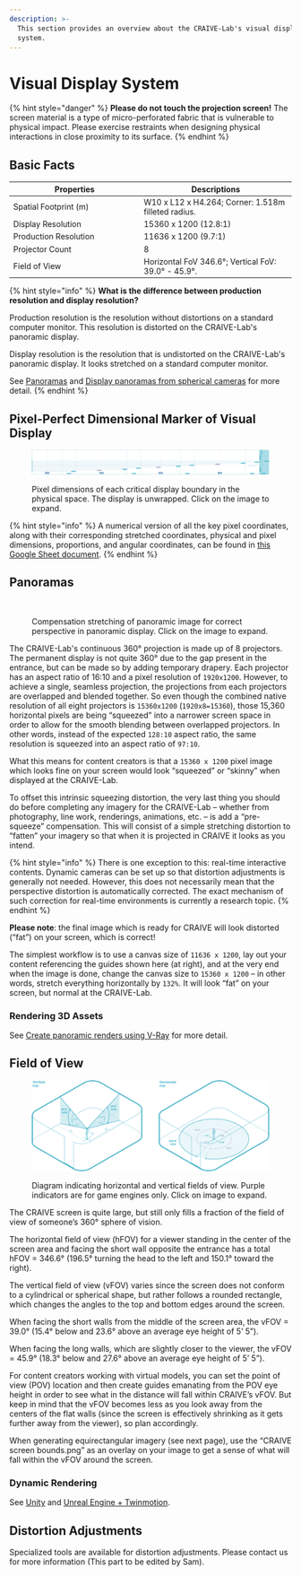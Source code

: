 ```yaml
---
description: >-
  This section provides an overview about the CRAIVE-Lab's visual display
  system.
---
```


# Visual Display System

{% hint style="danger" %}
**Please do not touch the projection screen!** The screen material is a type of micro-perforated fabric that is vulnerable to physical impact. Please exercise restraints when designing physical interactions in close proximity to its surface.&#x20;
{% endhint %}

## Basic Facts

<table><thead><tr><th width="219">Properties</th><th>Descriptions</th></tr></thead><tbody><tr><td>Spatial Footprint (m)</td><td>W10 x L12 x H4.264; Corner: 1.518m filleted radius.</td></tr><tr><td>Display Resolution</td><td>15360 x 1200 (12.8:1)</td></tr><tr><td>Production Resolution</td><td>11636 x 1200 (9.7:1)</td></tr><tr><td>Projector Count</td><td>8</td></tr><tr><td>Field of View</td><td>Horizontal FoV 346.6°; Vertical FoV: 39.0° - 45.9°. </td></tr></tbody></table>

{% hint style="info" %}
**What is the difference between production resolution and display resolution?**

Production resolution is the resolution without distortions on a standard computer monitor. This resolution is distorted on the CRAIVE-Lab's panoramic display.&#x20;

Display resolution is the resolution that is undistorted on the CRAIVE-Lab's panoramic display. It looks stretched on a standard computer monitor.

See [Panoramas](visual-display-system.md#panoramas) and [Display panoramas from spherical cameras](../step-by-step-guides/display-panorama-from-spherical-cameras.md) for more detail.
{% endhint %}

## Pixel-Perfect Dimensional Marker of Visual Display

<figure><img src="../.gitbook/assets/dimensions.png" alt=""><figcaption><p>Pixel dimensions of each critical display boundary in the physical space. The display is unwrapped. Click on the image to expand.</p></figcaption></figure>

{% hint style="info" %}
A numerical version of all the key pixel coordinates, along with their corresponding stretched coordinates, physical and pixel dimensions, proportions, and angular coordinates, can be found in [this Google Sheet document](https://docs.google.com/spreadsheets/d/13L-cFcvPIDc2OT34PLLkPOo-239FWXvqXio3jRufNsQ/edit?usp=sharing).
{% endhint %}

## Panoramas&#x20;

<figure><img src="../.gitbook/assets/panorama.png" alt=""><figcaption><p>Compensation stretching of panoramic image for correct perspective in panoramic display. Click on the image to expand.</p></figcaption></figure>

The CRAIVE-Lab's continuous 360° projection is made up of 8 projectors. The permanent display is not quite 360° due to the gap present in the entrance, but can be made so by adding temporary drapery. Each projector has an aspect ratio of 16:10 and a pixel resolution of `1920x1200`. However, to achieve a single, seamless projection, the projections from each projectors are overlapped and blended together. So even though the combined native resolution of all eight projectors is `15360x1200` (`1920x8=15360`), those 15,360 horizontal pixels are being “squeezed” into a narrower screen space in order to allow for the smooth blending between overlapped projectors. In other words, instead of the expected `128:10` aspect ratio, the same resolution is squeezed into an aspect ratio of `97:10`.&#x20;

What this means for content creators is that a `15360 x 1200` pixel image which looks fine on your screen would look “squeezed” or “skinny” when displayed at the CRAIVE-Lab.&#x20;

To offset this intrinsic squeezing distortion, the very last thing you should do before completing any imagery for the CRAIVE-Lab – whether from photography, line work, renderings, animations, etc. – is add a “pre-squeeze” compensation. This will consist of a simple stretching distortion to “fatten” your imagery so that when it is projected in CRAIVE it looks as you intend.&#x20;

{% hint style="info" %}
There is one exception to this: real-time interactive contents. Dynamic cameras can be set up so that distortion adjustments is generally not needed. However, this does not necessarily mean that the perspective distortion is automatically corrected. The exact mechanism of such correction for real-time environments is currently a research topic.
{% endhint %}

**Please note**: the final image which is ready for CRAIVE will look distorted (“fat”) on your screen, which is correct!&#x20;

The simplest workflow is to use a canvas size of `11636 x 1200`, lay out your content referencing the guides shown here (at right), and at the very end when the image is done, change the canvas size to `15360 x 1200` – in other words, stretch everything horizontally by `132%`. It will look “fat” on your screen, but normal at the CRAIVE-Lab.

### Rendering 3D Assets

See [Create panoramic renders using V-Ray](../step-by-step-guides/create-panoramic-renders-using-v-ray.md) for more detail.

## Field of View

<figure><img src="../.gitbook/assets/fovs.png" alt=""><figcaption><p>Diagram indicating horizontal and vertical fields of view. Purple indicators are for game engines only. Click on image to expand.</p></figcaption></figure>

The CRAIVE screen is quite large, but still only fills a fraction of the field of view of someone’s 360° sphere of vision.&#x20;

The horizontal field of view (hFOV) for a viewer standing in the center of the screen area and facing the short wall opposite the entrance has a total hFOV = 346.6° (196.5° turning the head to the left and 150.1° toward the right).&#x20;

The vertical field of view (vFOV) varies since the screen does not conform to a cylindrical or spherical shape, but rather follows a rounded rectangle, which changes the angles to the top and bottom edges around the screen.&#x20;

When facing the short walls from the middle of the screen area, the vFOV = 39.0° (15.4° below and 23.6° above an average eye height of 5’ 5”).&#x20;

When facing the long walls, which are slightly closer to the viewer, the vFOV = 45.9° (18.3° below and 27.6° above an average eye height of 5’ 5”).&#x20;

For content creators working with virtual models, you can set the point of view (POV) location and then create guides emanating from the POV eye height in order to see what in the distance will fall within CRAIVE’s vFOV. But keep in mind that the vFOV becomes less as you look away from the centers of the flat walls (since the screen is effectively shrinking as it gets further away from the viewer), so plan accordingly.&#x20;

When generating equirectangular imagery (see next page), use the “CRAIVE screen bounds.png” as an overlay on your image to get a sense of what will fall within the vFOV around the screen.

### Dynamic Rendering

See [Unity](../software/unity.md) and [Unreal Engine + Twinmotion](../software/unreal-engine-coming-mar-2024.md).

## Distortion Adjustments&#x20;

Specialized tools are available for distortion adjustments. Please contact us for more information (This part to be edited by Sam).

##
